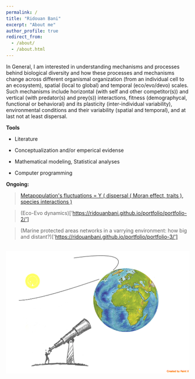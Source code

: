 ```yaml
---
permalink: /
title: "Ridouan Bani"
excerpt: "About me"
author_profile: true
redirect_from:
  - /about/
  - /about.html
---
```


In General, I am  interested in understanding mechanisms and processes behind biological diversity and how these processes and mechanisms change across different organismal organization (from an individual cell to an ecosystem), spatial (local to global) and temporal (eco/evo/devo) scales. Such mechanisms include  horizontal (with self and other competitor(s)) and vertical (with predator(s) and prey(s)) interactions, fitness (demographycal, functional or behavioral) and its plasticity (inter-individual variability),  environmental conditions and their variability (spatial and temporal), and at last not at least dispersal.


**Tools**

* Literature

* Conceptualization and/or emperical evidense

* Mathematical modeling, Statistical analyses  

* Computer programming


**Ongoing:**
> [Metapopulation's fluctuations = Y ( dispersal ( Moran effect, traits ), species interactions )]('https://ridouanbani.github.io/portfolio/portfolio-1/')

> (Eco-Evo dynamics)['https://ridouanbani.github.io/portfolio/portfolio-2/']

> (Marine protected areas networks in a varrying environment: how big and distant?)['https://ridouanbani.github.io/portfolio/portfolio-3/']


<br/><img src='/images/Macroscopy.png'>
